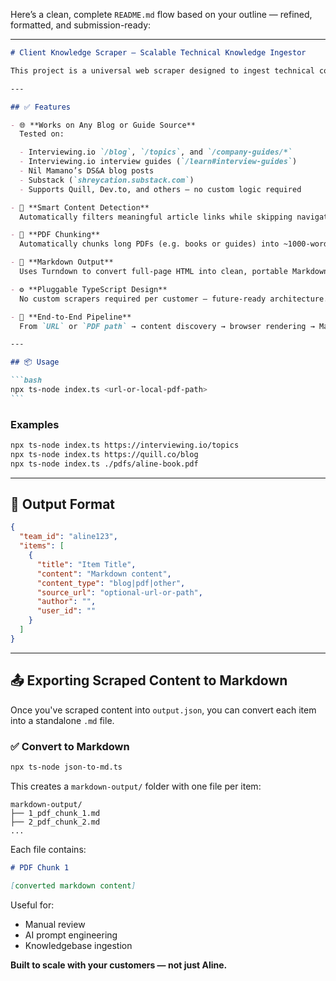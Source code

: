 Here’s a clean, complete `README.md` flow based on your outline — refined, formatted, and submission-ready:

---

````markdown
# Client Knowledge Scraper – Scalable Technical Knowledge Ingestor

This project is a universal web scraper designed to ingest technical content into a structured knowledgebase format. It works across a wide range of content sources including blogs, company guides, interview prep sites, and even Substack — all without hardcoded logic or source-specific tuning.

---

## ✅ Features

- 🌐 **Works on Any Blog or Guide Source**  
  Tested on:

  - Interviewing.io `/blog`, `/topics`, and `/company-guides/*`
  - Interviewing.io interview guides (`/learn#interview-guides`)
  - Nil Mamano’s DS&A blog posts
  - Substack (`shreycation.substack.com`)
  - Supports Quill, Dev.to, and others — no custom logic required

- 🧠 **Smart Content Detection**  
  Automatically filters meaningful article links while skipping navigation, category, and pagination noise.

- 📄 **PDF Chunking**  
  Automatically chunks long PDFs (e.g. books or guides) into ~1000-word segments for AI-ready ingestion.

- 📝 **Markdown Output**  
  Uses Turndown to convert full-page HTML into clean, portable Markdown.

- ⚙️ **Pluggable TypeScript Design**  
  No custom scrapers required per customer — future-ready architecture.

- 🔄 **End-to-End Pipeline**  
  From `URL` or `PDF path` → content discovery → browser rendering → Markdown extraction → JSON knowledgebase export.

---

## 📦 Usage

```bash
npx ts-node index.ts <url-or-local-pdf-path>
```
````

### Examples

```bash
npx ts-node index.ts https://interviewing.io/topics
npx ts-node index.ts https://quill.co/blog
npx ts-node index.ts ./pdfs/aline-book.pdf
```

---

## 🧾 Output Format

```json
{
  "team_id": "aline123",
  "items": [
    {
      "title": "Item Title",
      "content": "Markdown content",
      "content_type": "blog|pdf|other",
      "source_url": "optional-url-or-path",
      "author": "",
      "user_id": ""
    }
  ]
}
```

---

## 📤 Exporting Scraped Content to Markdown

Once you've scraped content into `output.json`, you can convert each item into a standalone `.md` file.

### ✅ Convert to Markdown

```bash
npx ts-node json-to-md.ts
```

This creates a `markdown-output/` folder with one file per item:

```
markdown-output/
├── 1_pdf_chunk_1.md
├── 2_pdf_chunk_2.md
...
```

Each file contains:

```markdown
# PDF Chunk 1

[converted markdown content]
```

Useful for:

- Manual review
- AI prompt engineering
- Knowledgebase ingestion

**Built to scale with your customers — not just Aline.**

```

```
